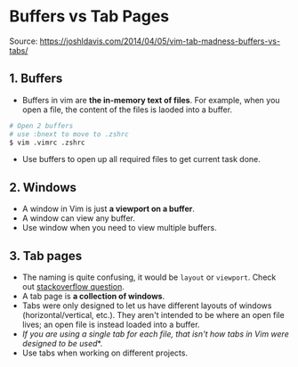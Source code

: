 # Buffers vs Tab Pages

Source: https://joshldavis.com/2014/04/05/vim-tab-madness-buffers-vs-tabs/

## 1. Buffers

- Buffers in vim are **the in-memory text of files**. For example, when you open a file, the content of the files is laoded into a buffer.

```bash
# Open 2 buffers
# use :bnext to move to .zshrc
$ vim .vimrc .zshrc
```

- Use buffers to open up all required files to get current task done.

## 2. Windows

- A window in Vim is just **a viewport on a buffer**.
- A window can view any buffer.
- Use window when you need to view multiple buffers.

## 3. Tab pages

- The naming is quite confusing, it would be `layout` or `viewport`. Check out [stackoverflow question](https://stackoverflow.com/questions/102384/using-vims-tabs-like-buffers/103590#103590).
- A tab page is **a collection of windows**.
- Tabs were only designed to let us have different layouts of windows (horizontal/vertical, etc.). They aren't intended to be where an open file lives; an open file is instead loaded into a buffer.
- *If you are using a single tab for each file, that isn't how tabs in Vim were designed to be used**.
- Use tabs when working on different projects.
